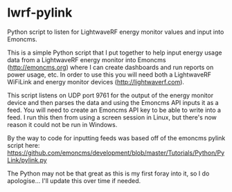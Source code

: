 # lwrf-pylink
Python script to listen for LightwaveRF energy monitor values and input into Emoncms.

This is a simple Python script that I put together to help input energy usage data from a LightwaveRF energy monitor into Emoncms (http://emoncms.org) where I can create dashboards and run reports on power usage, etc.  In order to use this you will need both a LightwaveRF WiFiLink and energy monitor devices (http://lightwaverf.com).

This script listens on UDP port 9761 for the output of the energy monitor device and then parses the data and using the Emoncms API inputs it as a feed.  You will need to create an Emoncms API key to be able to write into a feed.  I run this then from using a screen session in Linux, but there's now reason it could not be run in Windows.

By the way to code for inputting feeds was based off of the emoncms pylink script here: https://github.com/emoncms/development/blob/master/Tutorials/Python/PyLink/pylink.py

The Python may not be that great as this is my first foray into it, so I do apologise...  I'll update this over time if needed.
